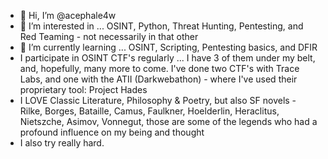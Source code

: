 - 👋 Hi, I’m @acephale4w
- 👀 I’m interested in ... OSINT, Python, Threat Hunting, Pentesting, and Red Teaming  - not necessarily in that other
- 🌱 I’m currently learning ... OSINT, Scripting, Pentesting basics, and DFIR
- I participate in OSINT CTF's regularly ... I have 3 of them under my belt, and, hopefully, many more to come. I've done two CTF's with Trace Labs, and one with the ATII (Darkwebathon) - where I've used their proprietary tool: Project Hades
- I LOVE Classic Literature, Philosophy & Poetry, but also SF novels - Rilke, Borges, Bataille, Camus, Faulkner, Hoelderlin, Heraclitus, Nietszche, Asimov, Vonnegut, those are some of the legends who had a profound influence on my being and thought
- I also try really hard.


